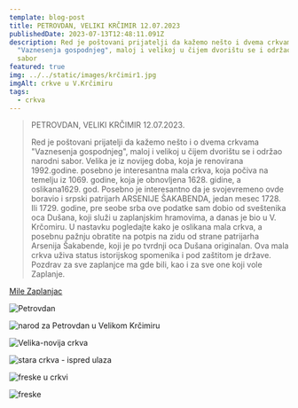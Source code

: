 ```yaml
---
template: blog-post
title: PETROVDAN, VELIKI KRČIMIR 12.07.2023
publishedDate: 2023-07-13T12:48:11.091Z
description: Red je poštovani prijatelji da kažemo nešto i dvema crkvama
  "Vaznesenja gospodnjeg", maloj i velikoj u čijem dvorištu se i održao narodni
  sabor
featured: true
img: ../../static/images/krčimir1.jpg
imgAlt: crkve u V.Krčimiru
tags:
  - crkva
---
```

> PETROVDAN, VELIKI KRČIMIR 12.07.2023. 
>
> Red je poštovani prijatelji da kažemo nešto i o dvema crkvama "Vaznesenja gospodnjeg", maloj i velikoj u čijem [](<>)dvorištu se i održao narodni sabor. Velika je iz novijeg doba, koja je renovirana 1992.godine. posebno je interesantna mala crkva, koja počiva na temelju iz 1069. godine, koja je obnovljena 1628. gidine, a oslikana1629. god. Posebno je interesantno da je svojevremeno ovde boravio i srpski patrijarh ARSENIJE ŠAKABENDA, jedan mesec 1728. Ili 1729. godine, pre seobe srba ove podatke sam dobio od sveštenika oca Dušana, koji služi u zaplanjskim hramovima, a danas je bio u V. Krčomiru. U nastavku pogledajte kako je oslikana mala crkva, a posebnu pažnju obratite na potpis na zidu od strane patrijarha Arsenija Šakabende, koji je po tvrdnji oca Dušana originalan. Ova mala crkva uživa status istorijskog spomenika i pod zaštitom je države. Pozdrav za sve zaplanjce ma gde bili, kao i za sve one koji vole Zaplanje.

[Mile Zaplanjac](https://www.facebook.com/groups/246453559759/user/100010287496671/)

![Petrovdan](../../static/images/petrovdan.jpg "Petrovdan 2023, Veliki Krčimir")

![narod za Petrovdan u Velikom Krčimiru](../../static/images/petrovdan2.jpg "Okupljeni narod za Petrovdan u Velikom Krčimiru 2023 godine.")

![Velika-novija crkva](../../static/images/krčimir.jpg "Nova crkva")

![stara crkva - ispred ulaza](../../static/images/krčimir2.jpg "Stara crkva")

![freske u crkvi](../../static/images/krčimir3.jpg "Freske")

![freske](../../static/images/krčimir4.jpg "Freske")